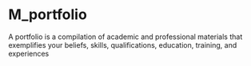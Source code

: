 # M_portfolio
 A portfolio is a compilation of academic and professional materials that exemplifies your beliefs, skills, qualifications, education, training, and experiences
